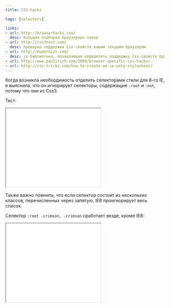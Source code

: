 ```yaml
---
title: CSS-hacks

tags: [selectors]

links:
- url: http://browserhacks.com/
  desc: большая подборка браузерных хаков
- url: http://css3test.com/
  desc: проверка поддержки Css-свойств вашим текущим браузером
- url: http://modernizr.com/
  desc: js-библиотека, позволяющая определять поддержку Css-свойств браузером пользователя
- url: http://www.paulirish.com/2009/browser-specific-css-hacks/
- url: http://css-tricks.com/how-to-create-an-ie-only-stylesheet/
---
```


Когда возникла необходимость отделить селекторами стили для 8-го IE, я выяснила, что он игнорирует селекторы, содержащие <code>:root</code> и <code>:not</code>, потому что они из Css3.<!--more-->

Тест:

<iframe class="live-snippet" style="height: 250px" src="../assets/demo/css-hacks/demo_1.html?css"></iframe>

Также важно помнить, что если селектор состоит из нескольких классов, перечисленных через запятую, IE8 проигнорирует весь список.

Селектор <code>:root .crimson, .crimson</code> сработает везде, кроме IE8:

<iframe class="live-snippet" style="height: 250px" src="../assets/demo/css-hacks/demo_2.html?css"></iframe>
